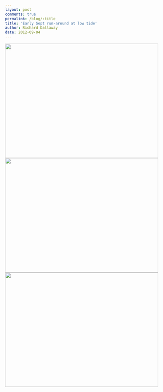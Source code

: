```yaml
---
layout: post
comments: true
permalink: /blog/:title
title: 'Early Sept run-around at low tide'
author: Richard Dallaway
date: 2012-09-04
---
```


<div>
<a href="http://static.skitters.dallaway.com/photo 1.JPG">
<img width="500" src="http://static.skitters.dallaway.com/photo 1.JPG.500.JPG" height="374">
</a>
</div><div>
<a href="http://static.skitters.dallaway.com/photo 2.JPG">
<img width="500" src="http://static.skitters.dallaway.com/photo 2.JPG.500.JPG" height="374">
</a>
</div><div>
<a href="http://static.skitters.dallaway.com/photo 3.JPG">
<img width="500" src="http://static.skitters.dallaway.com/photo 3.JPG.500.JPG" height="374">
</a>
</div>



  


  


  


    
